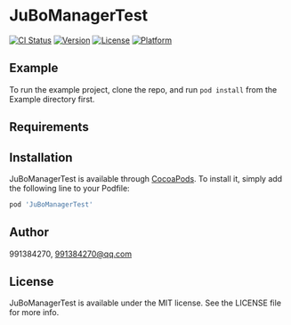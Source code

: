 # JuBoManagerTest

[![CI Status](https://img.shields.io/travis/991384270/JuBoManagerTest.svg?style=flat)](https://travis-ci.org/991384270/JuBoManagerTest)
[![Version](https://img.shields.io/cocoapods/v/JuBoManagerTest.svg?style=flat)](https://cocoapods.org/pods/JuBoManagerTest)
[![License](https://img.shields.io/cocoapods/l/JuBoManagerTest.svg?style=flat)](https://cocoapods.org/pods/JuBoManagerTest)
[![Platform](https://img.shields.io/cocoapods/p/JuBoManagerTest.svg?style=flat)](https://cocoapods.org/pods/JuBoManagerTest)

## Example

To run the example project, clone the repo, and run `pod install` from the Example directory first.

## Requirements

## Installation

JuBoManagerTest is available through [CocoaPods](https://cocoapods.org). To install
it, simply add the following line to your Podfile:

```ruby
pod 'JuBoManagerTest'
```

## Author

991384270, 991384270@qq.com

## License

JuBoManagerTest is available under the MIT license. See the LICENSE file for more info.
